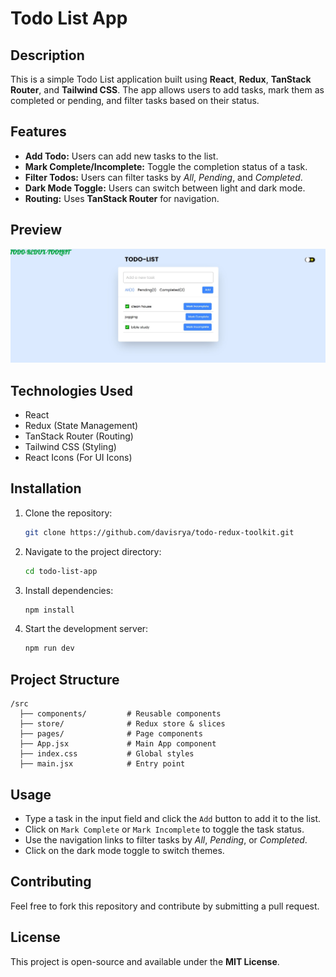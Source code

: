 # Todo List App

## Description
This is a simple Todo List application built using **React**, **Redux**, **TanStack Router**, and **Tailwind CSS**. The app allows users to add tasks, mark them as completed or pending, and filter tasks based on their status.

## Features

- **Add Todo:** Users can add new tasks to the list.
- **Mark Complete/Incomplete:** Toggle the completion status of a task.
- **Filter Todos:** Users can filter tasks by *All*, *Pending*, and *Completed*.
- **Dark Mode Toggle:** Users can switch between light and dark mode.
- **Routing:** Uses **TanStack Router** for navigation.
## Preview
![Luggz Finance Preview](./src/assets/todo.jpg)

## Technologies Used

- React
- Redux (State Management)
- TanStack Router (Routing)
- Tailwind CSS (Styling)
- React Icons (For UI Icons)

## Installation

1. Clone the repository:

   ```sh
   git clone https://github.com/davisrya/todo-redux-toolkit.git
   ```

2. Navigate to the project directory:

   ```sh
   cd todo-list-app
   ```

3. Install dependencies:

   ```sh
   npm install
   ```

4. Start the development server:

   ```sh
   npm run dev
   ```

## Project Structure

```
/src
  ├── components/         # Reusable components
  ├── store/              # Redux store & slices
  ├── pages/              # Page components
  ├── App.jsx             # Main App component
  ├── index.css           # Global styles
  ├── main.jsx            # Entry point
```

## Usage

- Type a task in the input field and click the `Add` button to add it to the list.
- Click on `Mark Complete` or `Mark Incomplete` to toggle the task status.
- Use the navigation links to filter tasks by *All*, *Pending*, or *Completed*.
- Click on the dark mode toggle to switch themes.

## Contributing

Feel free to fork this repository and contribute by submitting a pull request.

## License

This project is open-source and available under the **MIT License**.

